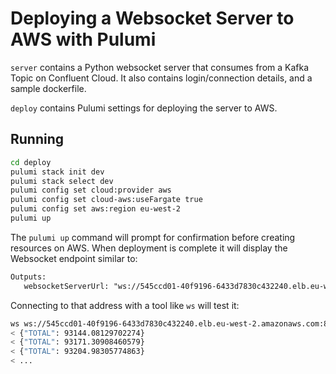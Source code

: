 # Deploying a Websocket Server to AWS with Pulumi

`server` contains a Python websocket server that consumes from a Kafka Topic on Confluent Cloud. It also contains login/connection details, and a sample dockerfile.

`deploy` contains Pulumi settings for deploying the server to AWS.

## Running

```sh
cd deploy
pulumi stack init dev
pulumi stack select dev
pulumi config set cloud:provider aws
pulumi config set cloud-aws:useFargate true
pulumi config set aws:region eu-west-2
pulumi up
```

The `pulumi up` command will prompt for confirmation before creating resources on AWS.  When deployment is complete it will display the Websocket endpoint similar to:

```txt
Outputs:
   websocketServerUrl: "ws://545ccd01-40f9196-6433d7830c432240.elb.eu-west-2.amazonaws.com:8080"
```

Connecting to that address with a tool like `ws` will test it:

```sh
ws ws://545ccd01-40f9196-6433d7830c432240.elb.eu-west-2.amazonaws.com:8080
< {"TOTAL": 93144.08129702274}
< {"TOTAL": 93171.30908460579}
< {"TOTAL": 93204.98305774863}
< ...
```

